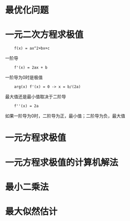 最优化问题
================

# 一元二次方程求极值

		f(x) = ax^2+bx+c

一阶导
		
		f'(x) = 2ax + b

一阶导为0时是极值
		
		arg(x) f'(x) = 0 -> x = b/(2a)

最大值还是最小值取决于二阶导

		f''(x) = 2a
		
如果一阶导为0时，二阶导为正，最小值；二阶导为负，最大值

# 一元方程求极值

# 一元方程求极值的计算机解法

# 最小二乘法

# 最大似然估计